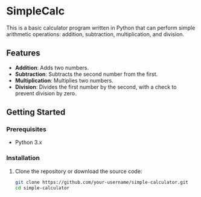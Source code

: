 # SimpleCalc

This is a basic calculator program written in Python that can perform simple arithmetic operations: addition, subtraction, multiplication, and division.

## Features

- **Addition**: Adds two numbers.
- **Subtraction**: Subtracts the second number from the first.
- **Multiplication**: Multiplies two numbers.
- **Division**: Divides the first number by the second, with a check to prevent division by zero.

## Getting Started

### Prerequisites

- Python 3.x

### Installation

1. Clone the repository or download the source code:

   ```bash
   git clone https://github.com/your-username/simple-calculator.git
   cd simple-calculator
